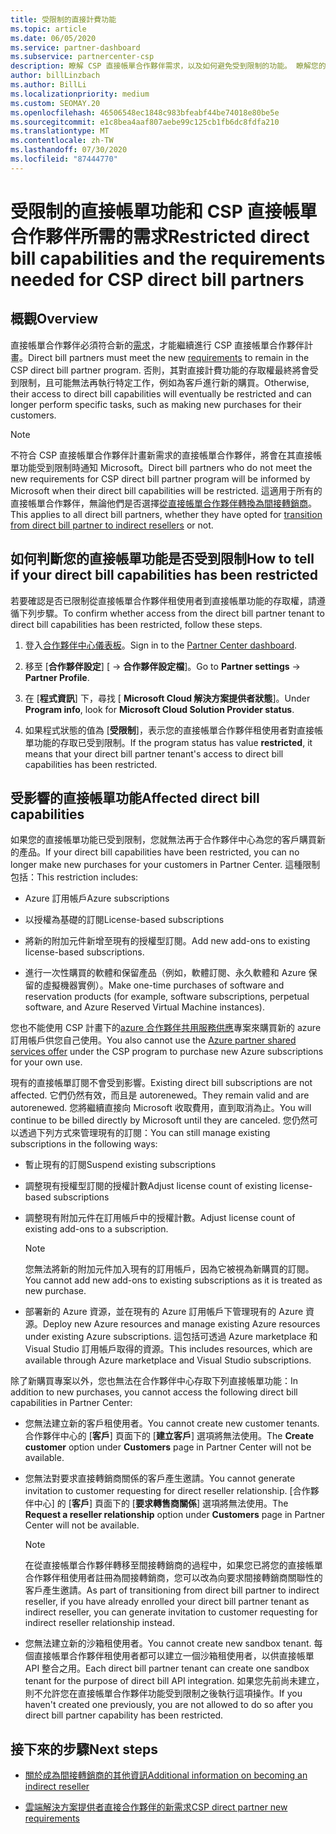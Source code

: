 ```yaml
---
title: 受限制的直接計費功能
ms.topic: article
ms.date: 06/05/2020
ms.service: partner-dashboard
ms.subservice: partnercenter-csp
description: 瞭解 CSP 直接帳單合作夥伴需求，以及如何避免受到限制的功能。 瞭解您的功能是否受到限制。
author: billLinzbach
ms.author: BillLi
ms.localizationpriority: medium
ms.custom: SEOMAY.20
ms.openlocfilehash: 46506548ec1848c983bfeabf44be74018e80be5e
ms.sourcegitcommit: e1c8bea4aaf807aebe99c125cb1fb6dc8fdfa210
ms.translationtype: MT
ms.contentlocale: zh-TW
ms.lasthandoff: 07/30/2020
ms.locfileid: "87444770"
---
```

# <a name="restricted-direct-bill-capabilities-and-the-requirements-needed-for-csp-direct-bill-partners"></a><span data-ttu-id="bd0e7-104">受限制的直接帳單功能和 CSP 直接帳單合作夥伴所需的需求</span><span class="sxs-lookup"><span data-stu-id="bd0e7-104">Restricted direct bill capabilities and the requirements needed for CSP direct bill partners</span></span>  

## <a name="overview"></a><span data-ttu-id="bd0e7-105">概觀</span><span class="sxs-lookup"><span data-stu-id="bd0e7-105">Overview</span></span>

<span data-ttu-id="bd0e7-106">直接帳單合作夥伴必須符合新的[需求](direct-partner-new-requirements.md)，才能繼續進行 CSP 直接帳單合作夥伴計畫。</span><span class="sxs-lookup"><span data-stu-id="bd0e7-106">Direct bill partners must meet the new [requirements](direct-partner-new-requirements.md) to remain in the CSP direct bill partner program.</span></span> <span data-ttu-id="bd0e7-107">否則，其對直接計費功能的存取權最終將會受到限制，且可能無法再執行特定工作，例如為客戶進行新的購買。</span><span class="sxs-lookup"><span data-stu-id="bd0e7-107">Otherwise, their access to direct bill capabilities will eventually be restricted and can longer perform specific tasks, such as making new purchases for their customers.</span></span>

> [!Note]
> <span data-ttu-id="bd0e7-108">不符合 CSP 直接帳單合作夥伴計畫新需求的直接帳單合作夥伴，將會在其直接帳單功能受到限制時通知 Microsoft。</span><span class="sxs-lookup"><span data-stu-id="bd0e7-108">Direct bill partners who do not meet the new requirements for CSP direct bill partner program will be informed by Microsoft when their direct bill capabilities will be restricted.</span></span> <span data-ttu-id="bd0e7-109">這適用于所有的直接帳單合作夥伴，無論他們是否選擇[從直接帳單合作夥伴轉換為間接轉銷商](transition-direct-to-indirect.md)。</span><span class="sxs-lookup"><span data-stu-id="bd0e7-109">This applies to all direct bill partners, whether they have opted for [transition from direct bill partner to indirect resellers](transition-direct-to-indirect.md) or not.</span></span>  

## <a name="how-to-tell-if-your-direct-bill-capabilities-has-been-restricted"></a><span data-ttu-id="bd0e7-110">如何判斷您的直接帳單功能是否受到限制</span><span class="sxs-lookup"><span data-stu-id="bd0e7-110">How to tell if your direct bill capabilities has been restricted</span></span>

<span data-ttu-id="bd0e7-111">若要確認是否已限制從直接帳單合作夥伴租使用者到直接帳單功能的存取權，請遵循下列步驟。</span><span class="sxs-lookup"><span data-stu-id="bd0e7-111">To confirm whether access from the direct bill partner tenant to direct bill capabilities has been restricted, follow these steps.</span></span>

1. <span data-ttu-id="bd0e7-112">登入[合作夥伴中心儀表板](https://partner.microsoft.com/dashboard)。</span><span class="sxs-lookup"><span data-stu-id="bd0e7-112">Sign in to the [Partner Center dashboard](https://partner.microsoft.com/dashboard).</span></span>

2. <span data-ttu-id="bd0e7-113">移至 [**合作夥伴設定**] [  ->  **合作夥伴設定檔**]。</span><span class="sxs-lookup"><span data-stu-id="bd0e7-113">Go to **Partner settings** -> **Partner Profile**.</span></span>

3. <span data-ttu-id="bd0e7-114">在 [**程式資訊**] 下，尋找 [ **Microsoft Cloud 解決方案提供者狀態**]。</span><span class="sxs-lookup"><span data-stu-id="bd0e7-114">Under **Program info**, look for **Microsoft Cloud Solution Provider status**.</span></span>

4. <span data-ttu-id="bd0e7-115">如果程式狀態的值為 [**受限制**]，表示您的直接帳單合作夥伴租使用者對直接帳單功能的存取已受到限制。</span><span class="sxs-lookup"><span data-stu-id="bd0e7-115">If the program status has value **restricted**, it means that your direct bill partner tenant's access to direct bill capabilities has been restricted.</span></span>

## <a name="affected-direct-bill-capabilities"></a><span data-ttu-id="bd0e7-116">受影響的直接帳單功能</span><span class="sxs-lookup"><span data-stu-id="bd0e7-116">Affected direct bill capabilities</span></span>

<span data-ttu-id="bd0e7-117">如果您的直接帳單功能已受到限制，您就無法再于合作夥伴中心為您的客戶購買新的產品。</span><span class="sxs-lookup"><span data-stu-id="bd0e7-117">If your direct bill capabilities have been restricted, you can no longer make new purchases for your customers in Partner Center.</span></span> <span data-ttu-id="bd0e7-118">這種限制包括：</span><span class="sxs-lookup"><span data-stu-id="bd0e7-118">This restriction includes:</span></span>

- <span data-ttu-id="bd0e7-119">Azure 訂用帳戶</span><span class="sxs-lookup"><span data-stu-id="bd0e7-119">Azure subscriptions</span></span>

- <span data-ttu-id="bd0e7-120">以授權為基礎的訂閱</span><span class="sxs-lookup"><span data-stu-id="bd0e7-120">License-based subscriptions</span></span>

- <span data-ttu-id="bd0e7-121">將新的附加元件新增至現有的授權型訂閱。</span><span class="sxs-lookup"><span data-stu-id="bd0e7-121">Add new add-ons to existing license-based subscriptions.</span></span>

- <span data-ttu-id="bd0e7-122">進行一次性購買的軟體和保留產品（例如，軟體訂閱、永久軟體和 Azure 保留的虛擬機器實例）。</span><span class="sxs-lookup"><span data-stu-id="bd0e7-122">Make one-time purchases of software and reservation products (for example, software subscriptions, perpetual software, and Azure Reserved Virtual Machine instances).</span></span>

<span data-ttu-id="bd0e7-123">您也不能使用 CSP 計畫下的[azure 合作夥伴共用服務供應](shared-services.md)專案來購買新的 azure 訂用帳戶供您自己使用。</span><span class="sxs-lookup"><span data-stu-id="bd0e7-123">You also cannot use the [Azure partner shared services offer](shared-services.md) under the CSP program to purchase new Azure subscriptions for your own use.</span></span>

<span data-ttu-id="bd0e7-124">現有的直接帳單訂閱不會受到影響。</span><span class="sxs-lookup"><span data-stu-id="bd0e7-124">Existing direct bill subscriptions are not affected.</span></span> <span data-ttu-id="bd0e7-125">它們仍然有效，而且是 autorenewed。</span><span class="sxs-lookup"><span data-stu-id="bd0e7-125">They remain valid and are autorenewed.</span></span> <span data-ttu-id="bd0e7-126">您將繼續直接向 Microsoft 收取費用，直到取消為止。</span><span class="sxs-lookup"><span data-stu-id="bd0e7-126">You will continue to be billed directly by Microsoft until they are canceled.</span></span> <span data-ttu-id="bd0e7-127">您仍然可以透過下列方式來管理現有的訂閱：</span><span class="sxs-lookup"><span data-stu-id="bd0e7-127">You can still manage existing subscriptions in the following ways:</span></span>

- <span data-ttu-id="bd0e7-128">暫止現有的訂閱</span><span class="sxs-lookup"><span data-stu-id="bd0e7-128">Suspend existing subscriptions</span></span>

- <span data-ttu-id="bd0e7-129">調整現有授權型訂閱的授權計數</span><span class="sxs-lookup"><span data-stu-id="bd0e7-129">Adjust license count of existing license-based subscriptions</span></span>

- <span data-ttu-id="bd0e7-130">調整現有附加元件在訂用帳戶中的授權計數。</span><span class="sxs-lookup"><span data-stu-id="bd0e7-130">Adjust license count of existing add-ons to a subscription.</span></span> 
 
    >[!Note] 
    ><span data-ttu-id="bd0e7-131">您無法將新的附加元件加入現有的訂用帳戶，因為它被視為新購買的訂閱。</span><span class="sxs-lookup"><span data-stu-id="bd0e7-131">You cannot add new add-ons to existing subscriptions as it is treated as new purchase.</span></span>

- <span data-ttu-id="bd0e7-132">部署新的 Azure 資源，並在現有的 Azure 訂用帳戶下管理現有的 Azure 資源。</span><span class="sxs-lookup"><span data-stu-id="bd0e7-132">Deploy new Azure resources and manage existing Azure resources under existing Azure subscriptions.</span></span> <span data-ttu-id="bd0e7-133">這包括可透過 Azure marketplace 和 Visual Studio 訂用帳戶取得的資源。</span><span class="sxs-lookup"><span data-stu-id="bd0e7-133">This includes resources, which are available through Azure marketplace and Visual Studio subscriptions.</span></span>

<span data-ttu-id="bd0e7-134">除了新購買專案以外，您也無法在合作夥伴中心存取下列直接帳單功能：</span><span class="sxs-lookup"><span data-stu-id="bd0e7-134">In addition to new purchases, you cannot access the following direct bill capabilities in Partner Center:</span></span>

- <span data-ttu-id="bd0e7-135">您無法建立新的客戶租使用者。</span><span class="sxs-lookup"><span data-stu-id="bd0e7-135">You cannot create new customer tenants.</span></span> <span data-ttu-id="bd0e7-136">合作夥伴中心的 [**客戶**] 頁面下的 [**建立客戶**] 選項將無法使用。</span><span class="sxs-lookup"><span data-stu-id="bd0e7-136">The **Create customer** option under **Customers** page in Partner Center will not be available.</span></span>

- <span data-ttu-id="bd0e7-137">您無法對要求直接轉銷商關係的客戶產生邀請。</span><span class="sxs-lookup"><span data-stu-id="bd0e7-137">You cannot generate invitation to customer requesting for direct reseller relationship.</span></span> <span data-ttu-id="bd0e7-138">[合作夥伴中心] 的 [**客戶**] 頁面下的 [**要求轉售商關係**] 選項將無法使用。</span><span class="sxs-lookup"><span data-stu-id="bd0e7-138">The **Request a reseller relationship** option under **Customers** page in Partner Center will not be available.</span></span>

    >[!NOTE]
    ><span data-ttu-id="bd0e7-139">在從直接帳單合作夥伴轉移至間接轉銷商的過程中，如果您已將您的直接帳單合作夥伴租使用者註冊為間接轉銷商，您可以改為向要求間接轉銷商關聯性的客戶產生邀請。</span><span class="sxs-lookup"><span data-stu-id="bd0e7-139">As part of transitioning from direct bill partner to indirect reseller, if you have already enrolled your direct bill partner tenant as indirect reseller, you can generate invitation to customer requesting for indirect reseller relationship instead.</span></span>

- <span data-ttu-id="bd0e7-140">您無法建立新的沙箱租使用者。</span><span class="sxs-lookup"><span data-stu-id="bd0e7-140">You cannot create new sandbox tenant.</span></span> <span data-ttu-id="bd0e7-141">每個直接帳單合作夥伴租使用者都可以建立一個沙箱租使用者，以供直接帳單 API 整合之用。</span><span class="sxs-lookup"><span data-stu-id="bd0e7-141">Each direct bill partner tenant can create one sandbox tenant for the purpose of direct bill API integration.</span></span> <span data-ttu-id="bd0e7-142">如果您先前尚未建立，則不允許您在直接帳單合作夥伴功能受到限制之後執行這項操作。</span><span class="sxs-lookup"><span data-stu-id="bd0e7-142">If you haven't created one previously, you are not allowed to do so after you direct bill partner capability has been restricted.</span></span>  

## <a name="next-steps"></a><span data-ttu-id="bd0e7-143">接下來的步驟</span><span class="sxs-lookup"><span data-stu-id="bd0e7-143">Next steps</span></span>

- [<span data-ttu-id="bd0e7-144">關於成為間接轉銷商的其他資訊</span><span class="sxs-lookup"><span data-stu-id="bd0e7-144">Additional information on becoming an indirect reseller</span></span>](https://assetsprod.microsoft.com/csp-directbill-to-indirect-transition.pdf)

- [<span data-ttu-id="bd0e7-145">雲端解決方案提供者直接合作夥伴的新需求</span><span class="sxs-lookup"><span data-stu-id="bd0e7-145">CSP direct partner new requirements</span></span>](direct-partner-new-requirements.md)